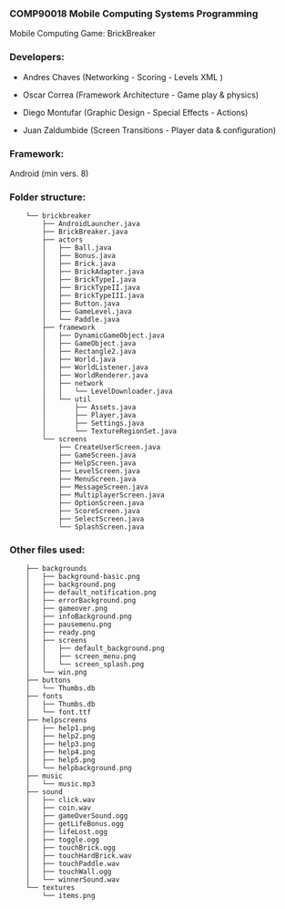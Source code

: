### COMP90018 Mobile Computing Systems Programming

Mobile Computing Game: BrickBreaker

### Developers:

* Andres Chaves (Networking - Scoring - Levels XML )

* Oscar Correa (Framework Architecture - Game play & physics)

* Diego Montufar (Graphic Design - Special Effects - Actions)

* Juan Zaldumbide (Screen Transitions - Player data & configuration)

### Framework: 
Android (min vers. 8)

### Folder structure:

                
        └── brickbreaker
            ├── AndroidLauncher.java
            ├── BrickBreaker.java
            ├── actors
            │   ├── Ball.java
            │   ├── Bonus.java
            │   ├── Brick.java
            │   ├── BrickAdapter.java
            │   ├── BrickTypeI.java
            │   ├── BrickTypeII.java
            │   ├── BrickTypeIII.java
            │   ├── Button.java
            │   ├── GameLevel.java
            │   └── Paddle.java
            ├── framework
            │   ├── DynamicGameObject.java
            │   ├── GameObject.java
            │   ├── Rectangle2.java
            │   ├── World.java
            │   ├── WorldListener.java
            │   ├── WorldRenderer.java
            │   ├── network
            │   │   └── LevelDownloader.java
            │   └── util
            │       ├── Assets.java
            │       ├── Player.java
            │       ├── Settings.java
            │       └── TextureRegionSet.java
            └── screens
                ├── CreateUserScreen.java
                ├── GameScreen.java
                ├── HelpScreen.java
                ├── LevelScreen.java
                ├── MenuScreen.java
                ├── MessageScreen.java
                ├── MultiplayerScreen.java
                ├── OptionScreen.java
                ├── ScoreScreen.java
                ├── SelectScreen.java
                └── SplashScreen.java

### Other files used:

        ├── backgrounds
        │   ├── background-basic.png
        │   ├── background.png
        │   ├── default_notification.png
        │   ├── errorBackground.png
        │   ├── gameover.png
        │   ├── infoBackground.png
        │   ├── pausemenu.png
        │   ├── ready.png
        │   ├── screens
        │   │   ├── default_background.png
        │   │   ├── screen_menu.png
        │   │   └── screen_splash.png
        │   └── win.png
        ├── buttons
        │   └── Thumbs.db
        ├── fonts
        │   ├── Thumbs.db
        │   └── font.ttf
        ├── helpscreens
        │   ├── help1.png
        │   ├── help2.png
        │   ├── help3.png
        │   ├── help4.png
        │   ├── help5.png
        │   └── helpbackground.png
        ├── music
        │   └── music.mp3
        ├── sound
        │   ├── click.wav
        │   ├── coin.wav
        │   ├── gameOverSound.ogg
        │   ├── getLifeBonus.ogg
        │   ├── lifeLost.ogg
        │   ├── toggle.ogg
        │   ├── touchBrick.ogg
        │   ├── touchHardBrick.wav
        │   ├── touchPaddle.wav
        │   ├── touchWall.ogg
        │   └── winnerSound.wav
        └── textures
            └── items.png
